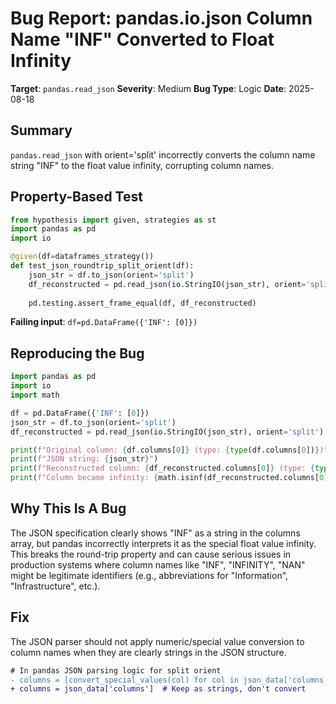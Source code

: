 # Bug Report: pandas.io.json Column Name "INF" Converted to Float Infinity

**Target**: `pandas.read_json`
**Severity**: Medium
**Bug Type**: Logic
**Date**: 2025-08-18

## Summary

`pandas.read_json` with orient='split' incorrectly converts the column name string "INF" to the float value infinity, corrupting column names.

## Property-Based Test

```python
from hypothesis import given, strategies as st
import pandas as pd
import io

@given(df=dataframes_strategy())
def test_json_roundtrip_split_orient(df):
    json_str = df.to_json(orient='split')
    df_reconstructed = pd.read_json(io.StringIO(json_str), orient='split')
    
    pd.testing.assert_frame_equal(df, df_reconstructed)
```

**Failing input**: `df=pd.DataFrame({'INF': [0]})`

## Reproducing the Bug

```python
import pandas as pd
import io
import math

df = pd.DataFrame({'INF': [0]})
json_str = df.to_json(orient='split')
df_reconstructed = pd.read_json(io.StringIO(json_str), orient='split')

print(f"Original column: {df.columns[0]} (type: {type(df.columns[0])})")
print(f"JSON string: {json_str}")
print(f"Reconstructed column: {df_reconstructed.columns[0]} (type: {type(df_reconstructed.columns[0])})")
print(f"Column became infinity: {math.isinf(df_reconstructed.columns[0])}")
```

## Why This Is A Bug

The JSON specification clearly shows "INF" as a string in the columns array, but pandas incorrectly interprets it as the special float value infinity. This breaks the round-trip property and can cause serious issues in production systems where column names like "INF", "INFINITY", "NAN" might be legitimate identifiers (e.g., abbreviations for "Information", "Infrastructure", etc.).

## Fix

The JSON parser should not apply numeric/special value conversion to column names when they are clearly strings in the JSON structure.

```diff
# In pandas JSON parsing logic for split orient
- columns = [convert_special_values(col) for col in json_data['columns']]
+ columns = json_data['columns']  # Keep as strings, don't convert
```